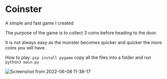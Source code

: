 # Coinster
A simple and fast game I created 

The purpose of the game is to collect 3 coins before heading to the door.

It is not always easy as the monster becomes quicker and quicker the more coins you will have.

How to play:
`pip install pygame`
copy all the files into a folder and run `python3 main.py`

![Screenshot from 2022-06-08 11-38-17](https://user-images.githubusercontent.com/67658548/172585649-71f5cf66-0096-4f6f-a748-6457817e7c38.png)
